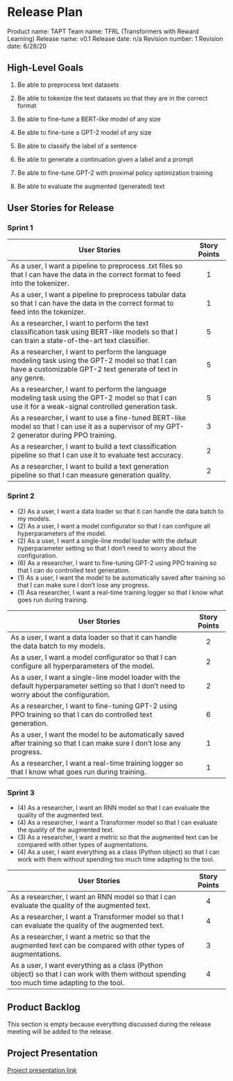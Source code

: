 # Release Plan
Product name: TAPT
Team name: TFRL (Transformers with Reward Learning)
Release name: v0.1
Release date: n/a
Revision number: 1
Revision date: 6/28/20

## High-Level Goals

1. Be able to preprocess text datasets

2. Be able to tokenize the text datasets so that they are in the correct format

3. Be able to fine-tune a BERT-like model of any size

4. Be able to fine-tune a GPT-2 model of any size

5. Be able to classify the label of a sentence

6. Be able to generate a continuation given a label and a prompt

7. Be able to fine-tune GPT-2 with proximal policy optimization training

8. Be able to evaluate the augmented (generated) text


## User Stories for Release

### Sprint 1

| User Stories                                                 | Story Points |
| ------------------------------------------------------------ | :----------: |
| As a user, I want a pipeline to preprocess .txt files so that I can have the data in the correct format to feed into the tokenizer. |      1       |
| As a user, I want a pipeline to preprocess tabular data so that I can have the data in the correct format to feed into the tokenizer. |      1       |
| As a researcher, I want to perform the text classification task using BERT-like models so that I can train a state-of-the-art text classifier. |      5       |
| As a researcher, I want to perform the language modeling task using the GPT-2 model so that I can have a customizable GPT-2 text generate of text in any genre. |      5       |
| As a researcher, I want to perform the language modeling task using the GPT-2 model so that I can use it for a weak-signal controlled generation task. |      5       |
| As a researcher, I want to use a fine-tuned BERT-like model so that I can use it as a supervisor of my GPT-2 generator during PPO training. |      3       |
| As a researcher, I want to build a text classification pipeline so that I can use it to evaluate test accuracy. |      2       |
| As a researcher, I want to build a text generation pipeline so that I can measure generation quality. |      2       |



### Sprint 2

- (2) As a user, I want a data loader so that it can handle the data batch to my models.
- (2) As a user, I want a model configurator so that I can configure all hyperparameters of the model.
- (2) As a user, I want a single-line model loader with the default hyperparameter setting so that I don’t need to worry about the configuration.
- (6) As a researcher, I want to fine-tuning GPT-2 using PPO training so that I can do controlled text generation.
- (1) As a user, I want the model to be automatically saved after training so that I can make sure I don’t lose any progress.
- (1) Asa researcher, I want a real-time training logger so that I know what goes run during training.

| User Stories                                                 | Story Points |
| ------------------------------------------------------------ | :----------: |
| As a user, I want a data loader so that it can handle the data batch to my models. |      2       |
| As a user, I want a model configurator so that I can configure all hyperparameters of the model. |      2       |
| As a user, I want a single-line model loader with the default hyperparameter setting so that I don’t need to worry about the configuration. |      2       |
| As a researcher, I want to fine-tuning GPT-2 using PPO training so that I can do controlled text generation. |      6       |
| As a user, I want the model to be automatically saved after training so that I can make sure I don’t lose any progress. |      1       |
| As a researcher, I want a real-time training logger so that I know what goes run during training. |      1       |



### Sprint 3

- (4) As a researcher, I want an RNN model so that I can evaluate the quality of the augmented text.
- (4) As a researcher, I want a Transformer model so that I can evaluate the quality of the augmented text.
- (3) As a researcher, I want a metric so that the augmented text can be compared with other types of augmentations.
- (4) As a user, I want everything as a class (Python object) so that I can work with them without spending too much time adapting to the tool.

| User Stories                                                 | Story Points |
| ------------------------------------------------------------ | :----------: |
| As a researcher, I want an RNN model so that I can evaluate the quality of the augmented text. |      4       |
| As a researcher, I want a Transformer model so that I can evaluate the quality of the augmented text. |      4       |
| As a researcher, I want a metric so that the augmented text can be compared with other types of augmentations. |      3       |
| As a user, I want everything as a class (Python object) so that I can work with them without spending too much time adapting to the tool. |      4       |




## Product Backlog

This section is empty because everything discussed during the release meeting will be added to the release.

## Project Presentation

[Project presentation link](https://docs.google.com/presentation/d/1db1pVHyLvHRHqmT50MzUQGD9WSmV5X51vY9Aw_k7BDE/edit?usp=sharing)